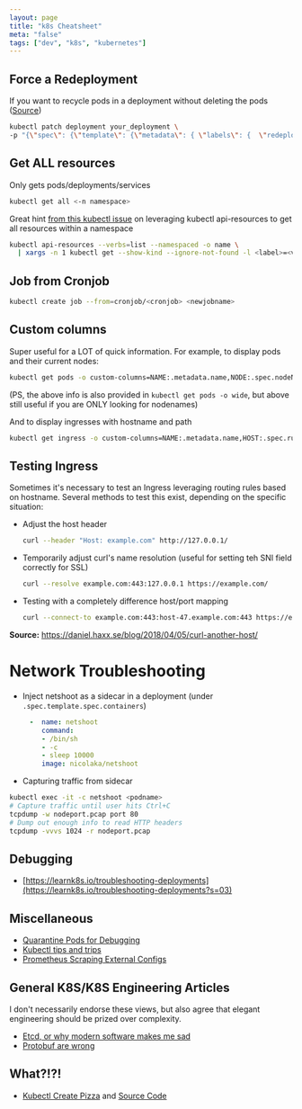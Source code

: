 ```yaml
---
layout: page
title: "k8s Cheatsheet"
meta: "false"
tags: ["dev", "k8s", "kubernetes"]
---
```

## Force a Redeployment

If you want to recycle pods in a deployment without deleting the pods ([Source](https://www.kevinsimper.dk/posts/trigger-a-redeploy-in-kubernetes))
```sh
kubectl patch deployment your_deployment \
-p "{\"spec\": {\"template\": {\"metadata\": { \"labels\": {  \"redeploy\": \"$(date +%s)\"}}}}}"
```

## Get ALL resources

Only gets pods/deployments/services

```sh
kubectl get all <-n namespace>
```

Great hint [from this kubectl issue](https://github.com/kubernetes/kubectl/issues/151#issuecomment-402003022) on leveraging kubectl api-resources
to get all resources within a namespace

```sh
kubectl api-resources --verbs=list --namespaced -o name \
  | xargs -n 1 kubectl get --show-kind --ignore-not-found -l <label>=<value> -n <namespace>
```

## Job from Cronjob

```sh
kubectl create job --from=cronjob/<cronjob> <newjobname>
```

## Custom columns

Super useful for a LOT of quick information.  For example, to display pods and their current nodes:

```sh
kubectl get pods -o custom-columns=NAME:.metadata.name,NODE:.spec.nodeName
```

(PS, the above info is also provided in `kubectl get pods -o wide`, but above still useful if you are ONLY looking for nodenames)

And to display ingresses with hostname and path

```sh
kubectl get ingress -o custom-columns=NAME:.metadata.name,HOST:.spec.rules[0].host,PATH:.spec.rules[0].http.paths[0].path
```

## Testing Ingress

Sometimes it's necessary to test an Ingress leveraging routing rules based on hostname.  Several methods to test this exist, depending on the specific situation:

- Adjust the host header

  ```sh
  curl --header "Host: example.com" http://127.0.0.1/
  ```

- Temporarily adjust curl's name resolution (useful for setting teh SNI field correctly for SSL)

  ```sh
  curl --resolve example.com:443:127.0.0.1 https://example.com/
  ```

- Testing with a completely difference host/port mapping

  ```sh
  curl --connect-to example.com:443:host-47.example.com:443 https://example.com/
  ```

**Source:**  <https://daniel.haxx.se/blog/2018/04/05/curl-another-host/>

# Network Troubleshooting

- Inject netshoot as a sidecar in a deployment (under `.spec.template.spec.containers`)

```yaml
     -  name: netshoot
        command:
        - /bin/sh
        - -c
        - sleep 10000
        image: nicolaka/netshoot
```

- Capturing traffic from sidecar

```sh
kubectl exec -it -c netshoot <podname>
# Capture traffic until user hits Ctrl+C
tcpdump -w nodeport.pcap port 80
# Dump out enough info to read HTTP headers
tcpdump -vvvs 1024 -r nodeport.pcap
```

## Debugging

- [https://learnk8s.io/troubleshooting-deployments](https://learnk8s.io/troubleshooting-deployments?s=03)

## Miscellaneous

- [Quarantine Pods for Debugging](https://www.reddit.com/r/kubernetes/comments/gt3uvg/how_to_quarantine_pods/)
- [Kubectl tips and trips](https://coreos.com/blog/kubectl-tips-and-tricks)
- [Prometheus Scraping External Configs](https://github.com/cablespaghetti/k3s-monitoring/blob/master/blackbox-exporter-values.yaml)

## General K8S/K8S Engineering Articles

I don't necessarily endorse these views, but also agree that elegant engineering should be prized over complexity.

- [Etcd, or why modern software makes me sad](https://www.roguelazer.com/2020/07/etcd-or-why-modern-software-makes-me-sad/)
- [Protobuf are wrong](https://reasonablypolymorphic.com/blog/protos-are-wrong/index.html)


## What?!?!

- [Kubectl Create Pizza](https://ops.tips/notes/kubernetes-pizza/) and [Source Code](https://github.com/cirocosta/pizza-controller)
